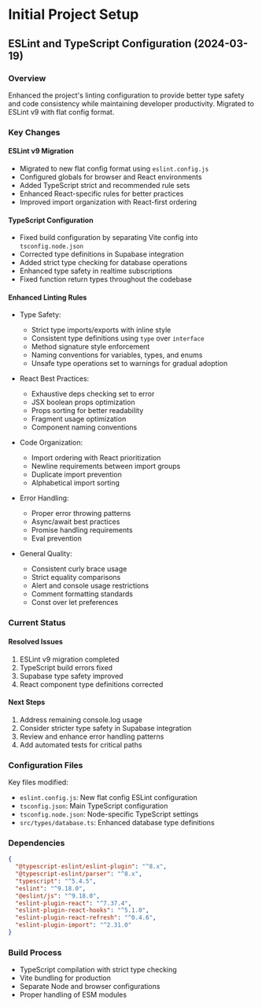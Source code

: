 # Initial Project Setup

## ESLint and TypeScript Configuration (2024-03-19)

### Overview
Enhanced the project's linting configuration to provide better type safety and code consistency while maintaining developer productivity. Migrated to ESLint v9 with flat config format.

### Key Changes

#### ESLint v9 Migration
- Migrated to new flat config format using `eslint.config.js`
- Configured globals for browser and React environments
- Added TypeScript strict and recommended rule sets
- Enhanced React-specific rules for better practices
- Improved import organization with React-first ordering

#### TypeScript Configuration
- Fixed build configuration by separating Vite config into `tsconfig.node.json`
- Corrected type definitions in Supabase integration
- Added strict type checking for database operations
- Enhanced type safety in realtime subscriptions
- Fixed function return types throughout the codebase

#### Enhanced Linting Rules
- Type Safety:
  - Strict type imports/exports with inline style
  - Consistent type definitions using `type` over `interface`
  - Method signature style enforcement
  - Naming conventions for variables, types, and enums
  - Unsafe type operations set to warnings for gradual adoption

- React Best Practices:
  - Exhaustive deps checking set to error
  - JSX boolean props optimization
  - Props sorting for better readability
  - Fragment usage optimization
  - Component naming conventions

- Code Organization:
  - Import ordering with React prioritization
  - Newline requirements between import groups
  - Duplicate import prevention
  - Alphabetical import sorting

- Error Handling:
  - Proper error throwing patterns
  - Async/await best practices
  - Promise handling requirements
  - Eval prevention

- General Quality:
  - Consistent curly brace usage
  - Strict equality comparisons
  - Alert and console usage restrictions
  - Comment formatting standards
  - Const over let preferences

### Current Status

#### Resolved Issues
1. ESLint v9 migration completed
2. TypeScript build errors fixed
3. Supabase type safety improved
4. React component type definitions corrected

#### Next Steps
1. Address remaining console.log usage
2. Consider stricter type safety in Supabase integration
3. Review and enhance error handling patterns
4. Add automated tests for critical paths

### Configuration Files
Key files modified:
- `eslint.config.js`: New flat config ESLint configuration
- `tsconfig.json`: Main TypeScript configuration
- `tsconfig.node.json`: Node-specific TypeScript settings
- `src/types/database.ts`: Enhanced database type definitions

### Dependencies
```json
{
  "@typescript-eslint/eslint-plugin": "^8.x",
  "@typescript-eslint/parser": "^8.x",
  "typescript": "^5.4.5",
  "eslint": "^9.18.0",
  "@eslint/js": "^9.18.0",
  "eslint-plugin-react": "^7.37.4",
  "eslint-plugin-react-hooks": "^5.1.0",
  "eslint-plugin-react-refresh": "^0.4.6",
  "eslint-plugin-import": "^2.31.0"
}
```

### Build Process
- TypeScript compilation with strict type checking
- Vite bundling for production
- Separate Node and browser configurations
- Proper handling of ESM modules 